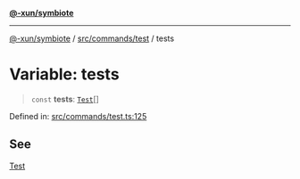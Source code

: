 [**@-xun/symbiote**](../../../../README.md)

***

[@-xun/symbiote](../../../../README.md) / [src/commands/test](../README.md) / tests

# Variable: tests

> `const` **tests**: [`Test`](../enumerations/Test.md)[]

Defined in: [src/commands/test.ts:125](https://github.com/Xunnamius/symbiote/blob/5ab38d0bb0a593488721fdd41b6c1fcc4618d081/src/commands/test.ts#L125)

## See

[Test](../enumerations/Test.md)

